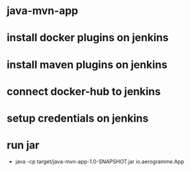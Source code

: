 # java-mvn-app

# install docker plugins on jenkins

# install maven plugins on jenkins

# connect docker-hub to jenkins

# setup credentials on jenkins

# run jar
 -  java -cp target/java-mvn-app-1.0-SNAPSHOT.jar io.aerogramme.App 